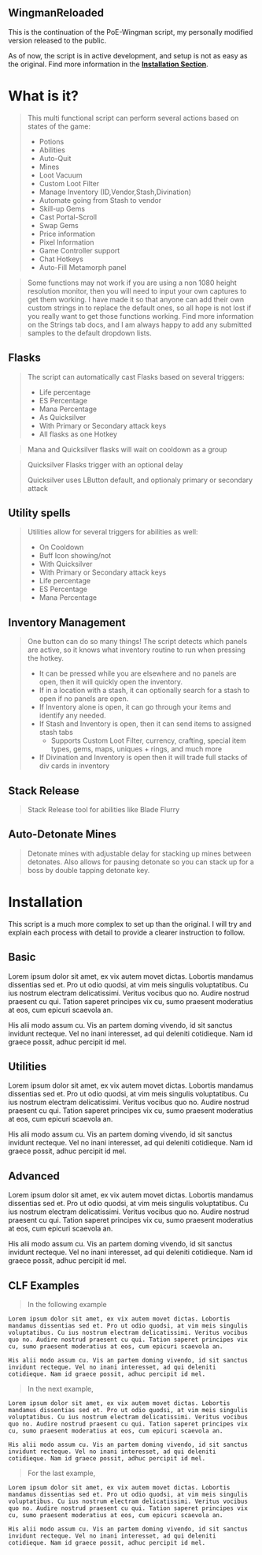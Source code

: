 ## WingmanReloaded

This is the continuation of the PoE-Wingman script, my personally modified version released to the public.

As of now, the script is in active development, and setup is not as easy as the original. Find more information in the [**Installation Section**](?id=installation).


# What is it?

> This multi functional script can perform several actions based on states of the game:
>  * Potions
>  * Abilities
>  * Auto-Quit
>  * Mines
>  * Loot Vacuum
>  * Custom Loot Filter
>  * Manage Inventory (ID,Vendor,Stash,Divination)
>  * Automate going from Stash to vendor
>  * Skill-up Gems
>  * Cast Portal-Scroll
>  * Swap Gems
>  * Price information
>  * Pixel Information
>  * Game Controller support
>  * Chat Hotkeys
>  * Auto-Fill Metamorph panel

> Some functions may not work if you are using a non 1080 height resolution monitor, then you will need to input your own captures to get them working. I have made it so that anyone can add their own custom strings in to replace the default ones, so all hope is not lost if you really want to get those functions working. Find more information on the Strings tab docs, and I am always happy to add any submitted samples to the default dropdown lists.


## Flasks
> The script can automatically cast Flasks based on several triggers: 
>  * Life percentage
>  * ES Percentage
>  * Mana Percentage
>  * As Quicksilver
>  * With Primary or Secondary attack keys
>  * All flasks as one Hotkey

> Mana and Quicksilver flasks will wait on cooldown as a group

> Quicksilver Flasks trigger with an optional delay
>
> Quicksilver uses LButton default, and optionaly primary or secondary attack


## Utility spells
> Utilities allow for several triggers for abilities as well:
>  * On Cooldown
>  * Buff Icon showing/not
>  * With Quicksilver
>  * With Primary or Secondary attack keys
>  * Life percentage
>  * ES Percentage
>  * Mana Percentage


## Inventory Management
> One button can do so many things! The script detects which panels are active, so it knows what inventory routine to run when pressing the hotkey. 
>  * It can be pressed while you are elsewhere and no panels are open, then it will quickly open the inventory.
>  * If in a location with a stash, it can optionally search for a stash to open if no panels are open.
>  * If Inventory alone is open, it can go through your items and identify any needed.
>  * If Stash and Inventory is open, then it can send items to assigned stash tabs
>    * Supports Custom Loot Filter, currency, crafting, special item types, gems, maps, uniques + rings, and much more
>  * If Divination and Inventory is open then it will trade full stacks of div cards in inventory


## Stack Release
> Stack Release tool for abilities like Blade Flurry


## Auto-Detonate Mines
> Detonate mines with adjustable delay for stacking up mines between detonates. Also allows for pausing detonate so you can stack up for a boss by double tapping detonate key.




# Installation

This script is a much more complex to set up than the original.
I will try and explain each process with detail to provide a clearer instruction to follow.


## Basic
Lorem ipsum dolor sit amet, ex vix autem movet dictas. Lobortis mandamus dissentias sed et. Pro ut odio quodsi, at vim meis singulis voluptatibus. Cu ius nostrum electram delicatissimi. Veritus vocibus quo no. Audire nostrud praesent cu qui. Tation saperet principes vix cu, sumo praesent moderatius at eos, cum epicuri scaevola an.

His alii modo assum cu. Vis an partem doming vivendo, id sit sanctus invidunt recteque. Vel no inani interesset, ad qui deleniti cotidieque. Nam id graece possit, adhuc percipit id mel.

## Utilities
Lorem ipsum dolor sit amet, ex vix autem movet dictas. Lobortis mandamus dissentias sed et. Pro ut odio quodsi, at vim meis singulis voluptatibus. Cu ius nostrum electram delicatissimi. Veritus vocibus quo no. Audire nostrud praesent cu qui. Tation saperet principes vix cu, sumo praesent moderatius at eos, cum epicuri scaevola an.

His alii modo assum cu. Vis an partem doming vivendo, id sit sanctus invidunt recteque. Vel no inani interesset, ad qui deleniti cotidieque. Nam id graece possit, adhuc percipit id mel.


## Advanced
Lorem ipsum dolor sit amet, ex vix autem movet dictas. Lobortis mandamus dissentias sed et. Pro ut odio quodsi, at vim meis singulis voluptatibus. Cu ius nostrum electram delicatissimi. Veritus vocibus quo no. Audire nostrud praesent cu qui. Tation saperet principes vix cu, sumo praesent moderatius at eos, cum epicuri scaevola an.

His alii modo assum cu. Vis an partem doming vivendo, id sit sanctus invidunt recteque. Vel no inani interesset, ad qui deleniti cotidieque. Nam id graece possit, adhuc percipit id mel.


## CLF Examples

> In the following example

```
Lorem ipsum dolor sit amet, ex vix autem movet dictas. Lobortis mandamus dissentias sed et. Pro ut odio quodsi, at vim meis singulis voluptatibus. Cu ius nostrum electram delicatissimi. Veritus vocibus quo no. Audire nostrud praesent cu qui. Tation saperet principes vix cu, sumo praesent moderatius at eos, cum epicuri scaevola an.

His alii modo assum cu. Vis an partem doming vivendo, id sit sanctus invidunt recteque. Vel no inani interesset, ad qui deleniti cotidieque. Nam id graece possit, adhuc percipit id mel.
```

> In the next example, 

```
Lorem ipsum dolor sit amet, ex vix autem movet dictas. Lobortis mandamus dissentias sed et. Pro ut odio quodsi, at vim meis singulis voluptatibus. Cu ius nostrum electram delicatissimi. Veritus vocibus quo no. Audire nostrud praesent cu qui. Tation saperet principes vix cu, sumo praesent moderatius at eos, cum epicuri scaevola an.

His alii modo assum cu. Vis an partem doming vivendo, id sit sanctus invidunt recteque. Vel no inani interesset, ad qui deleniti cotidieque. Nam id graece possit, adhuc percipit id mel.
```

> For the last example, 

```
Lorem ipsum dolor sit amet, ex vix autem movet dictas. Lobortis mandamus dissentias sed et. Pro ut odio quodsi, at vim meis singulis voluptatibus. Cu ius nostrum electram delicatissimi. Veritus vocibus quo no. Audire nostrud praesent cu qui. Tation saperet principes vix cu, sumo praesent moderatius at eos, cum epicuri scaevola an.

His alii modo assum cu. Vis an partem doming vivendo, id sit sanctus invidunt recteque. Vel no inani interesset, ad qui deleniti cotidieque. Nam id graece possit, adhuc percipit id mel.
```